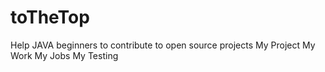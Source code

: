 # toTheTop
Help JAVA beginners to contribute to open source projects 
My Project
My Work
My Jobs
My Testing
